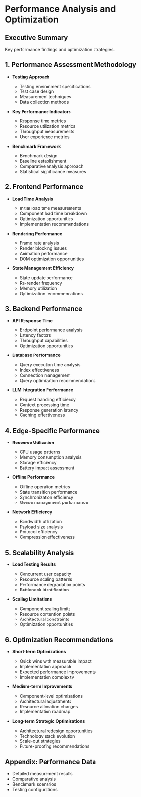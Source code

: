 # Performance Analysis and Optimization

## Executive Summary
Key performance findings and optimization strategies.

## 1. Performance Assessment Methodology
- **Testing Approach**
  - Testing environment specifications
  - Test case design
  - Measurement techniques
  - Data collection methods

- **Key Performance Indicators**
  - Response time metrics
  - Resource utilization metrics
  - Throughput measurements
  - User experience metrics

- **Benchmark Framework**
  - Benchmark design
  - Baseline establishment
  - Comparative analysis approach
  - Statistical significance measures

## 2. Frontend Performance
- **Load Time Analysis**
  - Initial load time measurements
  - Component load time breakdown
  - Optimization opportunities
  - Implementation recommendations

- **Rendering Performance**
  - Frame rate analysis
  - Render blocking issues
  - Animation performance
  - DOM optimization opportunities

- **State Management Efficiency**
  - State update performance
  - Re-render frequency
  - Memory utilization
  - Optimization recommendations

## 3. Backend Performance
- **API Response Time**
  - Endpoint performance analysis
  - Latency factors
  - Throughput capabilities
  - Optimization opportunities

- **Database Performance**
  - Query execution time analysis
  - Index effectiveness
  - Connection management
  - Query optimization recommendations

- **LLM Integration Performance**
  - Request handling efficiency
  - Context processing time
  - Response generation latency
  - Caching effectiveness

## 4. Edge-Specific Performance
- **Resource Utilization**
  - CPU usage patterns
  - Memory consumption analysis
  - Storage efficiency
  - Battery impact assessment

- **Offline Performance**
  - Offline operation metrics
  - State transition performance
  - Synchronization efficiency
  - Queue management performance

- **Network Efficiency**
  - Bandwidth utilization
  - Payload size analysis
  - Protocol efficiency
  - Compression effectiveness

## 5. Scalability Analysis
- **Load Testing Results**
  - Concurrent user capacity
  - Resource scaling patterns
  - Performance degradation points
  - Bottleneck identification

- **Scaling Limitations**
  - Component scaling limits
  - Resource contention points
  - Architectural constraints
  - Optimization opportunities

## 6. Optimization Recommendations
- **Short-term Optimizations**
  - Quick wins with measurable impact
  - Implementation approach
  - Expected performance improvements
  - Implementation complexity

- **Medium-term Improvements**
  - Component-level optimizations
  - Architectural adjustments
  - Resource allocation changes
  - Implementation roadmap

- **Long-term Strategic Optimizations**
  - Architectural redesign opportunities
  - Technology stack evolution
  - Scale-out strategies
  - Future-proofing recommendations

## Appendix: Performance Data
- Detailed measurement results
- Comparative analysis
- Benchmark scenarios
- Testing configurations
